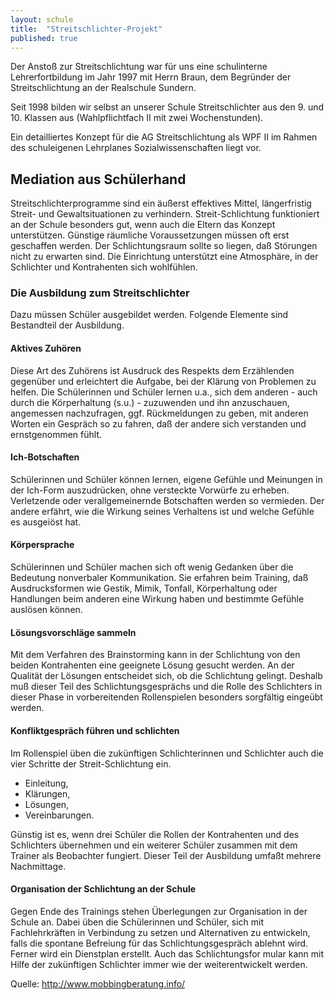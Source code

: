 ```yaml
---
layout: schule
title:  "Streitschlichter-Projekt"
published: true
---
```


Der Anstoß zur Streitschlichtung war für uns eine schulinterne Lehrerfortbildung im Jahr 1997 mit Herrn Braun, dem Begründer der Streitschlichtung an der Realschule Sundern. 

Seit 1998 bilden wir selbst an unserer Schule Streitschlichter aus den 9. und 10. Klassen aus (Wahlpflichtfach II mit zwei Wochenstunden).

Ein detailliertes Konzept für die AG Streitschlichtung als WPF II im Rahmen des schuleigenen Lehrplanes Sozialwissenschaften liegt vor.

## Mediation aus Schülerhand

Streitschlichterprogramme sind ein äußerst effektives Mittel, längerfristig Streit- und Gewaltsituationen zu verhindern. Streit-Schlichtung funktioniert an der Schule besonders gut, wenn auch die Eltern das Konzept unterstützen. Günstige räumliche Voraussetzungen müssen oft erst geschaffen werden. Der Schlichtungsraum sollte so liegen, daß Störungen nicht zu erwarten sind. Die Einrichtung unterstützt eine Atmosphäre, in der Schlichter und Kontrahenten sich wohlfühlen.

### Die Ausbildung zum Streitschlichter

Dazu müssen Schüler ausgebildet werden. Folgende Elemente sind Bestandteil der Ausbildung.

#### Aktives Zuhören

Diese Art des Zuhörens ist Ausdruck des Respekts dem Erzählenden gegenüber und erleichtert die Aufgabe, bei der Klärung von Problemen zu helfen. Die Schülerinnen und Schüler lernen u.a., sich dem anderen - auch durch die Körperhaltung (s.u.) - zuzuwenden und ihn anzuschauen, angemessen nachzufragen, ggf. Rückmeldungen zu geben, mit anderen Worten ein Gespräch so zu fahren, daß der andere sich verstanden und ernstgenommen fühlt.

#### Ich-Botschaften

Schülerinnen und Schüler können lernen, eigene Gefühle und Meinungen in der Ich-Form auszudrücken, ohne versteckte Vorwürfe zu erheben. Verletzende oder verallgemeinernde Botschaften werden so vermieden. Der andere erfährt, wie die Wirkung seines Verhaltens ist und welche Gefühle es ausgeiöst hat.

#### Körpersprache

Schülerinnen und Schüler machen sich oft wenig Gedanken über die Bedeutung nonverbaler Kommunikation. Sie erfahren beim Training, daß Ausdrucksformen wie Gestik, Mimik, Tonfall, Körperhaltung oder Handlungen beim anderen eine Wirkung haben und bestimmte Gefühle auslösen können.

#### Lösungsvorschläge sammeln

Mit dem Verfahren des Brainstorming kann in der Schlichtung von den beiden Kontrahenten eine geeignete Lösung gesucht werden. An der Qualität der Lösungen entscheidet sich, ob die Schlichtung gelingt. Deshalb muß dieser Teil des Schlichtungsgesprächs und die Rolle des Schlichters in dieser Phase in vorbereitenden Rollenspielen besonders sorgfältig eingeübt werden.

####  Konfliktgespräch führen und schlichten

Im Rollenspiel üben die zukünftigen Schlichterinnen und Schlichter auch die vier Schritte der Streit-Schlichtung ein.

- Einleitung,
- Klärungen,
- Lösungen,
- Vereinbarungen.

Günstig ist es, wenn drei Schüler die Rollen der Kontrahenten und des Schlichters übernehmen und ein weiterer Schüler zusammen mit dem Trainer als Beobachter fungiert. Dieser Teil der Ausbildung umfaßt mehrere Nachmittage.

#### Organisation der Schlichtung an der Schule

Gegen Ende des Trainings stehen Überlegungen zur Organisation in der Schule an. Dabei üben die Schülerinnen und Schüler, sich mit Fachlehrkräften in Verbindung zu setzen und Alternativen zu entwickeln, falls die spontane Befreiung für das Schlichtungsgespräch ablehnt wird. Ferner wird ein Dienstplan erstellt. Auch das Schlichtungsfor mular kann mit Hilfe der zukünftigen Schlichter immer wie der weiterentwickelt werden.

Quelle: http://www.mobbingberatung.info/
